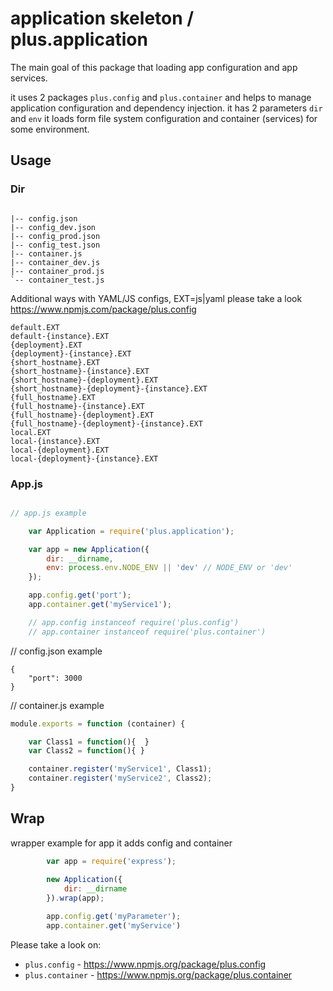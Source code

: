 # application skeleton / plus.application

The main goal of this package that loading app configuration and app services.

it uses 2 packages `plus.config` and `plus.container` and helps to manage application configuration and dependency injection.
it has 2 parameters `dir` and `env` it loads form file system configuration and container (services) for some environment.



## Usage

### Dir

```

|-- config.json
|-- config_dev.json
|-- config_prod.json
|-- config_test.json
|-- container.js
|-- container_dev.js
|-- container_prod.js
`-- container_test.js

```

Additional ways with YAML/JS configs, EXT=js|yaml
please take a look https://www.npmjs.com/package/plus.config

```
default.EXT
default-{instance}.EXT
{deployment}.EXT
{deployment}-{instance}.EXT
{short_hostname}.EXT
{short_hostname}-{instance}.EXT
{short_hostname}-{deployment}.EXT
{short_hostname}-{deployment}-{instance}.EXT
{full_hostname}.EXT
{full_hostname}-{instance}.EXT
{full_hostname}-{deployment}.EXT
{full_hostname}-{deployment}-{instance}.EXT
local.EXT
local-{instance}.EXT
local-{deployment}.EXT
local-{deployment}-{instance}.EXT
```

### App.js
```javascript

// app.js example

    var Application = require('plus.application');

    var app = new Application({
        dir: __dirname,
        env: process.env.NODE_ENV || 'dev' // NODE_ENV or 'dev'
    });

    app.config.get('port');
    app.container.get('myService1');

    // app.config instanceof require('plus.config')
    // app.container instanceof require('plus.container')

```


// config.json example
```
{
    "port": 3000
}
```

// container.js example
```javascript
module.exports = function (container) {

    var Class1 = function(){  }
    var Class2 = function(){ }

    container.register('myService1', Class1);
    container.register('myService2', Class2);
}
```

## Wrap
wrapper example for app it adds config and container
```javascript
        var app = require('express');
        
        new Application({
            dir: __dirname
        }).wrap(app);

        app.config.get('myParameter');
        app.container.get('myService')

```

Please take a look on:
- `plus.config` - https://www.npmjs.org/package/plus.config
- `plus.container` - https://www.npmjs.org/package/plus.container



